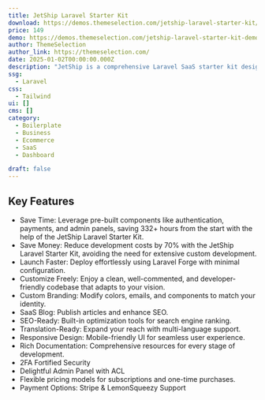 ```yaml
---
title: JetShip Laravel Starter Kit
download: https://demos.themeselection.com/jetship-laravel-starter-kit/?ref=133
price: 149
demo: https://demos.themeselection.com/jetship-laravel-starter-kit-demo/
author: ThemeSelection
author_link: https://themeselection.com/
date: 2025-01-02T00:00:00.000Z
description: "JetShip is a comprehensive Laravel SaaS starter kit designed to accelerate the development and launch of subscription-based or one-time purchase SaaS applications."
ssg:
  - Laravel
css:
  - Tailwind
ui: []
cms: []
category:
  - Boilerplate
  - Business
  - Ecommerce
  - SaaS
  - Dashboard

draft: false
---
```


## Key Features

- Save Time: Leverage pre-built components like authentication, payments, and admin panels, saving 332+ hours from the start with the help of the JetShip Laravel Starter Kit.
- Save Money: Reduce development costs by 70% with the JetShip Laravel Starter Kit, avoiding the need for extensive custom development.
- Launch Faster: Deploy effortlessly using Laravel Forge with minimal configuration.
- Customize Freely: Enjoy a clean, well-commented, and developer-friendly codebase that adapts to your vision.
- Custom Branding: Modify colors, emails, and components to match your identity.
- SaaS Blog: Publish articles and enhance SEO.
- SEO-Ready: Built-in optimization tools for search engine ranking.
- Translation-Ready: Expand your reach with multi-language support.
- Responsive Design: Mobile-friendly UI for seamless user experience.
- Rich Documentation: Comprehensive resources for every stage of development.
- 2FA Fortified Security
- Delightful Admin Panel with ACL
- Flexible pricing models for subscriptions and one-time purchases.
- Payment Options: Stripe & LemonSqueezy Support
